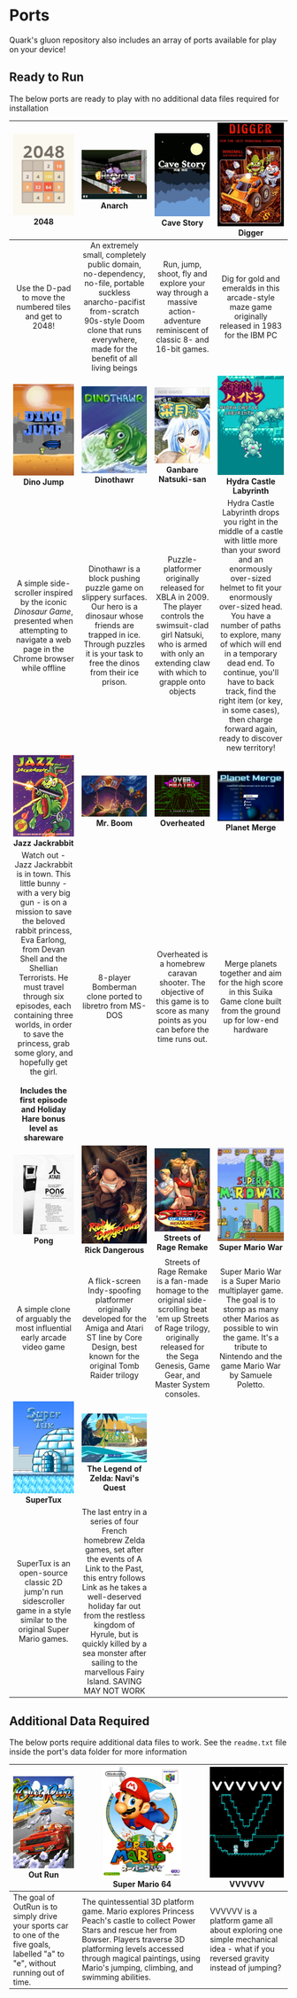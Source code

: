 # Ports

Quark's gluon repository also includes an array of ports available for play on your device!

## Ready to Run

The below ports are ready to play with no additional data files required for installation

| <img src="https://raw.githubusercontent.com/cobaltgit/Quark-Gluons/refs/heads/main/Ports/2048/mnt/SDCARD/Roms/PORTS/Imgs/2048.png" alt="2048" width=144><br>**2048** | <img src="https://raw.githubusercontent.com/cobaltgit/Quark-Gluons/refs/heads/main/Ports/Anarch/mnt/SDCARD/Roms/PORTS/Imgs/Anarch.png" alt="Anarch" width=288><br>**Anarch** | <img src="https://raw.githubusercontent.com/cobaltgit/Quark-Gluons/refs/heads/main/Ports/Cave Story/mnt/SDCARD/Roms/PORTS/Imgs/Cave Story.png" alt="Cave Story" width=144><br>**Cave Story** | <img src="https://raw.githubusercontent.com/cobaltgit/Quark-Gluons/refs/heads/main/Ports/Digger/mnt/SDCARD/Roms/PORTS/Imgs/Digger.png" alt="Digger" width=144><br>**Digger** |
|:-:|:-:|:-:|:-:|
| Use the D-pad to move the numbered tiles and get to 2048! | An extremely small, completely public domain, no-dependency, no-file, portable suckless anarcho-pacifist from-scratch 90s-style Doom clone that runs everywhere, made for the benefit of all living beings | Run, jump, shoot, fly and explore your way through a massive action-adventure reminiscent of classic 8- and 16-bit games. | Dig for gold and emeralds in this arcade-style maze game originally released in 1983 for the IBM PC |
| <img src="https://raw.githubusercontent.com/cobaltgit/Quark-Gluons/refs/heads/main/Ports/Dino Jump/mnt/SDCARD/Roms/PORTS/Imgs/Dino Jump.png" alt="Dino Jump" width=144><br> **Dino Jump** | <img src="https://raw.githubusercontent.com/cobaltgit/Quark-Gluons/refs/heads/main/Ports/Dinothawr/mnt/SDCARD/Roms/PORTS/Imgs/Dinothawr.png" alt="Dinothawr" width=144><br>**Dinothawr** | <img src="https://raw.githubusercontent.com/cobaltgit/Quark-Gluons/refs/heads/main/Ports/Ganbare Natsuki-san/mnt/SDCARD/Roms/PORTS/Imgs/Ganbare Natsuki-san.png" alt="Ganbare Natsuki-san" width=144><br>**Ganbare Natsuki-san** | <img src="https://raw.githubusercontent.com/cobaltgit/Quark-Gluons/refs/heads/main/Ports/Hydra Castle Labyrinth/mnt/SDCARD/Roms/PORTS/Imgs/Hydra Castle Labyrinth.png" alt="Hydra Castle Labyrinth" width=144><br>**Hydra Castle Labyrinth** |
| A simple side-scroller inspired by the iconic _Dinosaur Game_, presented when attempting to navigate a web page in the Chrome browser while offline | Dinothawr is a block pushing puzzle game on slippery surfaces. Our hero is a dinosaur whose friends are trapped in ice. Through puzzles it is your task to free the dinos from their ice prison. | Puzzle-platformer originally released for XBLA in 2009. The player controls the swimsuit-clad girl Natsuki, who is armed with only an extending claw with which to grapple onto objects | Hydra Castle Labyrinth drops you right in the middle of a castle with little more than your sword and an enormously over-sized helmet to fit your enormously over-sized head. You have a number of paths to explore, many of which will end in a temporary dead end. To continue, you'll have to back track, find the right item (or key, in some cases), then charge forward again, ready to discover new territory! |
| <img src="https://raw.githubusercontent.com/cobaltgit/Quark-Gluons/refs/heads/main/Ports/Jazz Jackrabbit/mnt/SDCARD/Roms/PORTS/Imgs/Jazz Jackrabbit.png" alt="Jazz Jackrabbit" width=144><br>**Jazz Jackrabbit** | <img src="https://raw.githubusercontent.com/cobaltgit/Quark-Gluons/refs/heads/main/Ports/Mr. Boom/mnt/SDCARD/Roms/PORTS/Imgs/Mr. Boom.png" alt="Mr. Boom" width=144><br>**Mr. Boom** | <img src="https://raw.githubusercontent.com/cobaltgit/Quark-Gluons/refs/heads/main/Ports/Overheated/mnt/SDCARD/Roms/PORTS/Imgs/Overheated.png" alt="Overheated" width=288><br>**Overheated** | <img src="https://raw.githubusercontent.com/cobaltgit/Quark-Gluons/refs/heads/main/Ports/Planet Merge/mnt/SDCARD/Roms/PORTS/Imgs/Planet Merge.png" alt="Planet Merge" width=240><br> **Planet Merge** |
| Watch out - Jazz Jackrabbit is in town. This little bunny - with a very big gun - is on a mission to save the beloved rabbit princess, Eva Earlong, from Devan Shell and the Shellian Terrorists. He must travel through six episodes, each containing three worlds, in order to save the princess, grab some glory, and hopefully get the girl.<br><br>__Includes the first episode and Holiday Hare bonus level as shareware__ | 8-player Bomberman clone ported to libretro from MS-DOS | Overheated is a homebrew caravan shooter. The objective of this game is to score as many points as you can before the time runs out. | Merge planets together and aim for the high score in this Suika Game clone built from the ground up for low-end hardware |
| <img src="https://raw.githubusercontent.com/cobaltgit/Quark-Gluons/refs/heads/main/Ports/Pong/mnt/SDCARD/Roms/PORTS/Imgs/Pong.png" alt="Pong" width=144><br>**Pong** | <img src="https://raw.githubusercontent.com/cobaltgit/Quark-Gluons/refs/heads/main/Ports/Rick Dangerous/mnt/SDCARD/Roms/PORTS/Imgs/Rick Dangerous.png" alt="Rick Dangerous" width=144><br>**Rick Dangerous** | <img src="https://raw.githubusercontent.com/cobaltgit/Quark-Gluons/refs/heads/main/Ports/Streets of Rage Remake/mnt/SDCARD/Roms/PORTS/Imgs/Streets of Rage Remake.png" alt="Streets of Rage Remake" width=144><br>**Streets of Rage Remake** | <img src="https://raw.githubusercontent.com/cobaltgit/Quark-Gluons/refs/heads/main/Ports/Super Mario War/mnt/SDCARD/Roms/PORTS/Imgs/Super Mario War.png" alt="Super Mario War" width=144><br>**Super Mario War** |
| A simple clone of arguably the most influential early arcade video game | A flick-screen Indy-spoofing platformer originally developed for the Amiga and Atari ST line by Core Design, best known for the original Tomb Raider trilogy | Streets of Rage Remake is a fan-made homage to the original side-scrolling beat 'em up Streets of Rage trilogy, originally released for the Sega Genesis, Game Gear, and Master System consoles. | Super Mario War is a Super Mario multiplayer game. The goal is to stomp as many other Marios as possible to win the game. It's a tribute to Nintendo and the game Mario War by Samuele Poletto. |
| <img src="https://raw.githubusercontent.com/cobaltgit/Quark-Gluons/refs/heads/main/Ports/SuperTux/mnt/SDCARD/Roms/PORTS/Imgs/SuperTux.png" alt="SuperTux" width=144><br>**SuperTux** | <img src="https://raw.githubusercontent.com/cobaltgit/Quark-Gluons/refs/heads/main/Ports/The Legend of Zelda - Navi's Quest/mnt/SDCARD/Roms/PORTS/Imgs/The Legend of Zelda - Navi's Quest.png" alt="The Legend of Zelda - Navi's Quest" width=240><br>**The Legend of Zelda: Navi's Quest** |  |  |
| SuperTux is an open-source classic 2D jump'n run sidescroller game in a style similar to the original Super Mario games. | The last entry in a series of four French homebrew Zelda games, set after the events of A Link to the Past, this entry follows Link as he takes a well-deserved holiday far out from the restless kingdom of Hyrule, but is quickly killed by a sea monster after sailing to the marvellous Fairy Island. SAVING MAY NOT WORK |  |                                                                                                                                                                                                                                                                                                                                                                                                                    |

## Additional Data Required

The below ports require additional data files to work. See the `readme.txt` file inside the port's data folder for more information

| <img src="https://raw.githubusercontent.com/cobaltgit/Quark-Gluons/refs/heads/main/Ports/Out Run/mnt/SDCARD/Roms/PORTS/Imgs/Out Run.png" alt="Out Run" width=144><br>**Out Run** | <img src="https://raw.githubusercontent.com/cobaltgit/Quark-Gluons/refs/heads/main/Ports/Super Mario 64/mnt/SDCARD/Roms/PORTS/Imgs/Super Mario 64.png" alt="Super Mario 64" width=144><br>**Super Mario 64** | <img src="https://raw.githubusercontent.com/cobaltgit/Quark-Gluons/refs/heads/main/Ports/VVVVVV/mnt/SDCARD/Roms/PORTS/Imgs/VVVVVV.png" alt="VVVVVV" width=144><br>**VVVVVV** |
|---|---|---|
| The goal of OutRun is to simply drive your sports car to one of the five goals, labelled "a" to "e", without running out of time. | The quintessential 3D platform game. Mario explores Princess Peach's castle to collect Power Stars and rescue her from Bowser. Players traverse 3D platforming levels accessed through magical paintings, using Mario's jumping, climbing, and swimming abilities. | VVVVVV is a platform game all about exploring one simple mechanical idea - what if you reversed gravity instead of jumping? |
